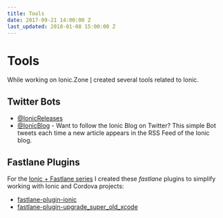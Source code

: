 ```yaml
---
title: Tools
date: 2017-09-21 14:00:00 Z
last_updated: 2018-01-08 15:00:00 Z
---
```


# Tools

While working on Ionic.Zone [I](../about.md) created several tools related to Ionic.

## Twitter Bots

* [@IonicReleases](tools/IonicReleases.md)
* [@IonicBlog](https://twitter.com/IonicBlog "https://twitter.com/IonicBlog") - Want to follow the Ionic Blog on Twitter? This simple Bot tweets each time a new article appears in the RSS Feed of the Ionic blog.

## Fastlane Plugins

For the [Ionic + Fastlane series](fastlane.md) I created these _fastlane_ plugins to simplify working with Ionic and Cordova projects:

* [fastlane-plugin-ionic](https://github.com/ionic-zone/fastlane-plugin-ionic)
* [fastlane-plugin-upgrade_super_old_xcode](https://github.com/ionic-zone/fastlane-plugin-upgrade_super_old_xcode)